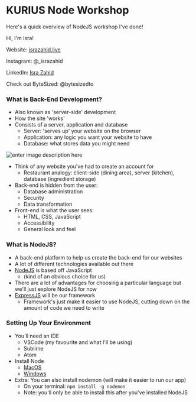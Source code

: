 # KURIUS Node Workshop
Here's a quick overview of NodeJS workshop I've done!

Hi, I'm Isra! 

Website: [israzahid.live](https://israzahid.live/)

Instagram: @_israzahid

LinkedIn: [Isra Zahid](https://www.linkedin.com/in/isra-zahid/)

Check out ByteSized: @bytesizedto

### What is Back-End Development?
- Also known as 'server-side' development
- How the site 'works'
- Consists of a server, application and database
	- Server: 'serves up' your website on the browser
	- Application: any logic you want your website to have
	- Database: what stores data you might need

![enter image description here](https://blog.hackerrank.com/wp-content/uploads/2018/10/frontend-vs-backend.png)

- Think of any website you've had to create an account for
	- Restaurant analogy: client-side (dining area), server (kitchen), database (ingredient storage)
- Back-end is hidden from the user: 
	- Database administration
	- Security
	- Data transformation
- Front-end is what the user sees:
	- HTML, CSS, JavaScript
	- Accessibility
	- General look and feel

### What is NodeJS?
- A back-end platform to help us create the back-end for our websites
- A lot of different technologies available out there
- [NodeJS](https://nodejs.org/en/about/) is based off JavaScript 
	- (kind of an obvious choice for us)
- There are a lot of advantages for choosing a particular language but we'll just explore NodeJS for now
- [ExpressJS](https://expressjs.com/) will be our framework
	- Framework's just make it easier to use NodeJS, cutting down on the amount of code we need to write

### Setting Up Your Environment
- You'll need an IDE
	- VSCode (my favourite and what I'll be using)
	- Sublime
	- Atom
- Install Node
	- [MacOS](https://nodesource.com/blog/installing-nodejs-tutorial-mac-os-x/)
	- [Windows](https://phoenixnap.com/kb/install-node-js-npm-on-windows)
- Extra: You can also install nodemon (will make it easier to run our app)
	- On your terminal: `npm install -g nodemon`
	- Note: you'll only be able to install this after you've installed NodeJS
